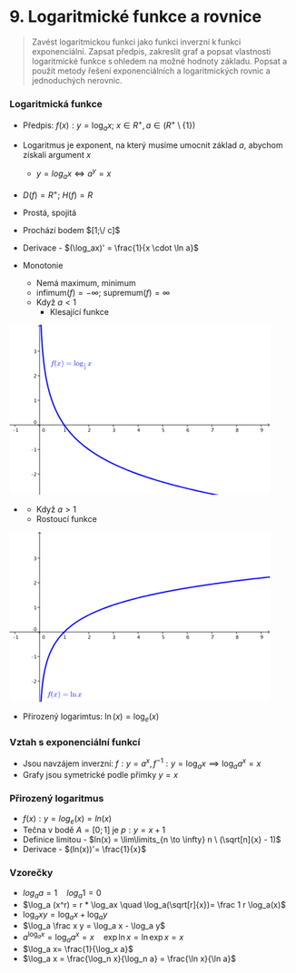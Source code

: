 # 9. Logaritmické funkce a rovnice

> Zavést logaritmickou funkci jako funkci inverzní k funkci exponenciální. Zapsat předpis, zakreslit graf a popsat vlastnosti logaritmické funkce s ohledem na možné hodnoty základu. Popsat a použít metody řešení exponenciálních a logaritmických rovnic a jednoduchých nerovnic.

### Logaritmická funkce

- Předpis: $f(x) : y =\log_a{x}; \ x \in R^+, a \in (R^+ \setminus\{1\})$
- Logaritmus je exponent, na který musíme umocnit základ $a$, abychom získali argument $x$
  - $y = log_a{x} \iff a^y = x$
- $D(f)= R^+; \ H(f) = R$
- Prostá, spojitá
- Prochází bodem $[1;\/ c]$
- Derivace - $(\log_ax)' = \frac{1}{x \cdot \ln a}$

- Monotonie
  - Nemá maximum, minimum
  - $\text{infimum}(f) = -\infty$; $\text{supremum}(f) = \infty$
  - Když $a < 1$
    - Klesající funkce

![Klesající logaritmická funkce](./klesajici.png)

- - Když $a > 1$
  - Rostoucí funkce

![Rostoucí logaritmická funkce](./rostouci.png)

- Přirozený logarimtus: $\ln(x) = \log_e( x)$

### Vztah s exponenciální funkcí

- Jsou navzájem inverzní: $f: y = a^x, f^{-1}: y = \log_a{x} \implies \log_a{a^x} = x$
- Grafy jsou symetrické podle přímky $y = x$

### Přirozený logaritmus

- $f(x): y = log_e(x) = ln(x)$
- Tečna v bodě $A = [0; 1]$ je $p: y = x +1$
- Definice limitou - $ln(x) = \lim\limits_{n \to \infty} n \ (\sqrt[n]{x} - 1)$
- Derivace - $(ln(x))'= \frac{1}{x}$

### Vzorečky

- $log_aa = 1 \quad log_a1 = 0$
- $\log_a (x^r) = r * \log_ax \quad \log_a(\sqrt[r]{x})= \frac 1 r \log_a(x)$
- $\log_axy = \log_ax + \log_ay$
- $\log_a \frac x y = \log_a x - \log_a y$
- $a^{\log_a x} = \log_a a^x = x \quad  \exp \ln x = \ln \exp x =x$
- $\log_a x= \frac{1}{\log_x a}$
- $\log_a x = \frac{\log_n x}{\log_n a} = \frac{\ln x}{\ln a}$
